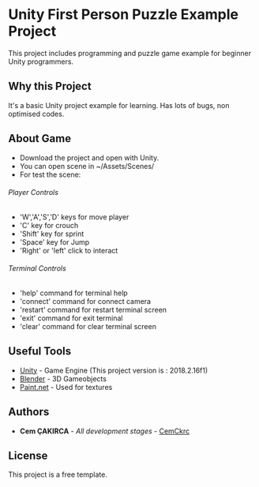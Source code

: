 # Unity First Person Puzzle Example Project

This project includes programming and puzzle game example for beginner Unity programmers.

## Why this Project

It's a basic Unity project example for learning. Has lots of bugs, non optimised codes.

## About Game

- Download the project and open with Unity.
- You can open scene in ~/Assets/Scenes/
- For test the scene:

###### Player Controls
- 'W','A','S','D' keys for move player
- 'C' key for crouch
- 'Shift' key for sprint
- 'Space' key for Jump
- 'Right' or 'left' click to interact

###### Terminal Controls
- 'help' command for terminal help
- 'connect' command for connect camera
- 'restart' command for restart terminal screen
- 'exit' command for exit terminal
- 'clear' command for clear terminal screen

## Useful Tools

* [Unity](https://unity3d.com/get-unity/download) - Game Engine (This project version is : 2018.2.16f1)
* [Blender](https://www.blender.org/download/) - 3D Gameobjects
* [Paint.net](https://www.getpaint.net/download.html) - Used for textures

## Authors

* **Cem ÇAKIRCA** - *All development stages* - [CemCkrc](https://github.com/CemCkrc)

## License

This project is a free template.
